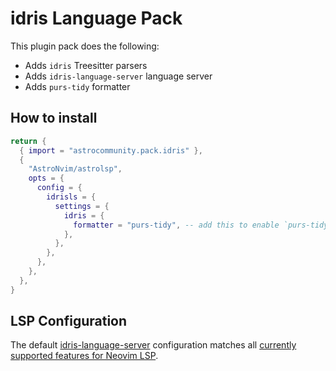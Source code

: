 # idris Language Pack

This plugin pack does the following:

- Adds `idris` Treesitter parsers
- Adds `idris-language-server` language server
- Adds `purs-tidy` formatter

## How to install

```lua
return {
  { import = "astrocommunity.pack.idris" },
  {
    "AstroNvim/astrolsp",
    opts = {
      config = {
        idrisls = {
          settings = {
            idris = {
              formatter = "purs-tidy", -- add this to enable `purs-tidy` formatting on every save
            },
          },
        },
      },
    },
  },
}
```

## LSP Configuration

The default
[idris-language-server](https://github.com/nwolverson/idris-language-server)
configuration matches all [currently supported features for Neovim
LSP](https://github.com/nwolverson/idris-language-server?tab=readme-ov-file#neovims-built-in-language-server--nvim-lspconfig).
